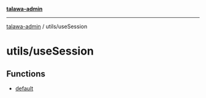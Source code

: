 [**talawa-admin**](../../README.md)

***

[talawa-admin](../../modules.md) / utils/useSession

# utils/useSession

## Functions

- [default](functions/default.md)
